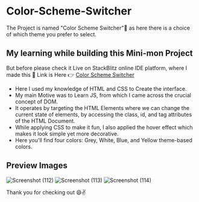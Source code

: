# Color-Scheme-Switcher
The Project is named "Color Scheme Switcher"🎨 as here there is a choice of which theme you prefer to select.

## My learning while building this Mini-mon Project
But before please check it Live on StackBlitz online IDE platform, where I made this 🙂
Link is Here 👉 [Color Scheme Switcher](https://stackblitz.com/edit/web-platform-j9zx5a?file=index.html)


+ Here I used my knowledge of HTML and CSS to Create the interface.
+ My main Motive was to Learn JS, from which I came across the crucial concept of DOM.
+ It operates by targeting the HTML Elements where we can change the current state of elements, by accessing the class, id, and tag attributes of the HTML Document.
+ While applying CSS to make it fun, I also applied the hover effect which makes it look simple yet more decorative.
+ Here you'll find four colors: Grey, White, Blue, and Yellow theme-based colors.

## Preview Images
![Screenshot (112)](https://github.com/Thoufiq-Uchiha-23/Color-Scheme-Switcher/assets/143873191/d9e6aadc-623f-49d6-aa81-7a79f5862862)
![Screenshot (113)](https://github.com/Thoufiq-Uchiha-23/Color-Scheme-Switcher/assets/143873191/3f88d0cc-55a3-465e-b13b-4c9d5c8323db)
![Screenshot (114)](https://github.com/Thoufiq-Uchiha-23/Color-Scheme-Switcher/assets/143873191/e3aed98f-a865-44a3-b4f8-ece9ae590108)

Thank you for checking out 😄✌️
